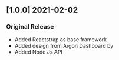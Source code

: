 ## [1.0.0] 2021-02-02

### Original Release

- Added Reactstrap as base framework
- Added design from Argon Dashboard by
- Added Node Js API

